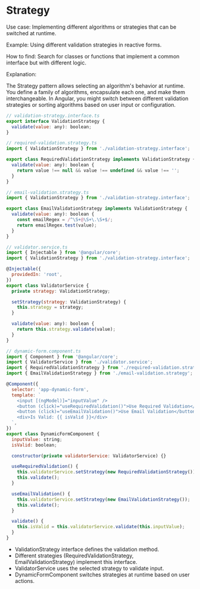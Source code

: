 # Strategy

Use case: Implementing different algorithms or strategies that can be switched at runtime.

Example: Using different validation strategies in reactive forms.

How to find: Search for classes or functions that implement a common interface but with different logic.

Explanation:

The Strategy pattern allows selecting an algorithm's behavior at runtime. You define a family of algorithms, encapsulate each one, and make them interchangeable. In Angular, you might switch between different validation strategies or sorting algorithms based on user input or configuration.

```js
// validation-strategy.interface.ts
export interface ValidationStrategy {
  validate(value: any): boolean;
}

// required-validation.strategy.ts
import { ValidationStrategy } from './validation-strategy.interface';

export class RequiredValidationStrategy implements ValidationStrategy {
  validate(value: any): boolean {
    return value !== null && value !== undefined && value !== '';
  }
}

// email-validation.strategy.ts
import { ValidationStrategy } from './validation-strategy.interface';

export class EmailValidationStrategy implements ValidationStrategy {
  validate(value: any): boolean {
    const emailRegex = /^\S+@\S+\.\S+$/;
    return emailRegex.test(value);
  }
}

// validator.service.ts
import { Injectable } from '@angular/core';
import { ValidationStrategy } from './validation-strategy.interface';

@Injectable({
  providedIn: 'root',
})
export class ValidatorService {
  private strategy: ValidationStrategy;

  setStrategy(strategy: ValidationStrategy) {
    this.strategy = strategy;
  }

  validate(value: any): boolean {
    return this.strategy.validate(value);
  }
}

// dynamic-form.component.ts
import { Component } from '@angular/core';
import { ValidatorService } from './validator.service';
import { RequiredValidationStrategy } from './required-validation.strategy';
import { EmailValidationStrategy } from './email-validation.strategy';

@Component({
  selector: 'app-dynamic-form',
  template: `
    <input [(ngModel)]="inputValue" />
    <button (click)="useRequiredValidation()">Use Required Validation</button>
    <button (click)="useEmailValidation()">Use Email Validation</button>
    <div>Is Valid: {{ isValid }}</div>
  `,
})
export class DynamicFormComponent {
  inputValue: string;
  isValid: boolean;

  constructor(private validatorService: ValidatorService) {}

  useRequiredValidation() {
    this.validatorService.setStrategy(new RequiredValidationStrategy());
    this.validate();
  }

  useEmailValidation() {
    this.validatorService.setStrategy(new EmailValidationStrategy());
    this.validate();
  }

  validate() {
    this.isValid = this.validatorService.validate(this.inputValue);
  }
}
```

- ValidationStrategy interface defines the validation method.
- Different strategies (RequiredValidationStrategy, EmailValidationStrategy) implement this interface.
- ValidatorService uses the selected strategy to validate input.
- DynamicFormComponent switches strategies at runtime based on user actions.
